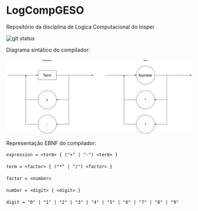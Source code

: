 # LogCompGESO
Repositório da disciplina de Logica Computacional do Insper


![git status]( http://3.129.230.99/svg/gustavoeso/LogCompGESO/)

Diagrama sintático do compilador:

![v1](imgs/diagrama_v1.png)

Representação EBNF do compilador:
```ebnf
expression = <term> { ("+" | "-") <term> }

term = <factor> { ("*" | "/") <factor> }

factor = <number>

number = <digit> { <digit> }

digit = "0" | "1" | "2" | "3" | "4" | "5" | "6" | "7" | "8" | "9"
```
